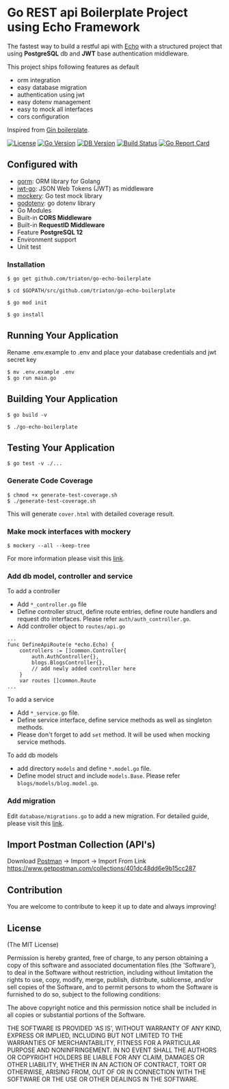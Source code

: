 # Go REST api Boilerplate Project using Echo Framework
The fastest way to build a restful api with [Echo](https://github.com/labstack/echo/) with a structured project that using **PostgreSQL** db and **JWT** base authentication middleware.

This project ships following features as default
* orm integration
* easy database migration
* authentication using jwt
* easy dotenv management
* easy to mock all interfaces
* cors configuration

 Inspired from [Gin boilerplate](https://github.com/Massad/gin-boilerplate).
 
[![License](https://img.shields.io/github/license/triaton/go-echo-boilerplate)](https://github.com/triaton/go-echo-boilerplate/blob/master/LICENSE)
[![Go Version](https://img.shields.io/github/go-mod/go-version/triaton/go-echo-boilerplate)](https://github.com/triaton/go-echo-boilerplate/blob/master/go.mod)
[![DB Version](https://img.shields.io/badge/DB-PostgreSQL--latest-blue)](https://github.com/triaton/go-echo-boilerplate/blob/master/go.mod)
[![Build Status](https://travis-ci.com/triaton/go-echo-boilerplate.svg?branch=master)](https://travis-ci.org/triaton/go-echo-boilerplate) [![Go Report Card](https://goreportcard.com/badge/github.com/triaton/go-echo-boilerplate)](https://goreportcard.com/report/github.com/triaton/go-echo-boilerplate)

## Configured with
- [gorm](https://github.com/jinzhu/gorm): ORM library for Golang
- [jwt-go](https://github.com/dgrijalva/jwt-go): JSON Web Tokens (JWT) as middleware
- [mockery](https://github.com/vektra/mockery): Go test mock library
- [godotenv](https://github.com/joho/godotenv): go dotenv library
- Go Modules
- Built-in **CORS Middleware**
- Built-in **RequestID Middleware**
- Feature **PostgreSQL 12**
- Environment support
- Unit test

### Installation

```
$ go get github.com/triaton/go-echo-boilerplate
```

```
$ cd $GOPATH/src/github.com/triaton/go-echo-boilerplate
```

```
$ go mod init
```

```
$ go install
```

## Running Your Application

Rename .env.example to .env and place your database credentials and jwt secret key

```
$ mv .env.example .env
$ go run main.go
```

## Building Your Application

```
$ go build -v
```

```
$ ./go-echo-boilerplate
```

## Testing Your Application

```
$ go test -v ./...
```

### Generate Code Coverage
```
$ chmod +x generate-test-coverage.sh
$ ./generate-test-coverage.sh
```
This will generate `cover.html` with detailed coverage result.

### Make mock interfaces with mockery
```
$ mockery --all --keep-tree
```
For more information please visit this [link](https://github.com/vektra/mockery).

### Add db model, controller and service
To add a controller
* Add `*_controller.go` file
* Define controller struct, define route entries, define route handlers and request dto interfaces. Please refer `auth/auth_controller.go`.<br>
* Add controller object to `routes/api.go`
```
...
func DefineApiRoute(e *echo.Echo) {
	controllers := []common.Controller{
		auth.AuthController{},
		blogs.BlogsController{},
		// add newly added controller here 
	}
	var routes []common.Route
...
```
To add a service
* Add `*_service.go` file.
* Define service interface, define service methods as well as singleton methods.
* Please don't forget to add `set` method. It will be used when mocking service methods.

To add db models
* add directory `models` and define `*.model.go` file.
* Define model struct and include `models.Base`. Please refer `blogs/models/blog.model.go`.

### Add migration
Edit `database/migrations.go` to add a new migration. For detailed guide, please visit this [link](http://gorm.io/docs/migration.html).

## Import Postman Collection (API's)

Download [Postman](https://www.getpostman.com/) -> Import -> Import From Link
https://www.getpostman.com/collections/401dc48dd6e9b15cc287

## Contribution

You are welcome to contribute to keep it up to date and always improving!

## License

(The MIT License)

Permission is hereby granted, free of charge, to any person obtaining
a copy of this software and associated documentation files (the
'Software'), to deal in the Software without restriction, including
without limitation the rights to use, copy, modify, merge, publish,
distribute, sublicense, and/or sell copies of the Software, and to
permit persons to whom the Software is furnished to do so, subject to
the following conditions:

The above copyright notice and this permission notice shall be
included in all copies or substantial portions of the Software.

THE SOFTWARE IS PROVIDED 'AS IS', WITHOUT WARRANTY OF ANY KIND,
EXPRESS OR IMPLIED, INCLUDING BUT NOT LIMITED TO THE WARRANTIES OF
MERCHANTABILITY, FITNESS FOR A PARTICULAR PURPOSE AND NONINFRINGEMENT.
IN NO EVENT SHALL THE AUTHORS OR COPYRIGHT HOLDERS BE LIABLE FOR ANY
CLAIM, DAMAGES OR OTHER LIABILITY, WHETHER IN AN ACTION OF CONTRACT,
TORT OR OTHERWISE, ARISING FROM, OUT OF OR IN CONNECTION WITH THE
SOFTWARE OR THE USE OR OTHER DEALINGS IN THE SOFTWARE.